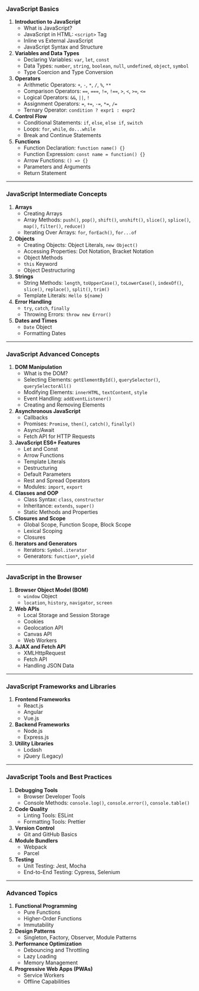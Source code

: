 ### **JavaScript Basics**

1. **Introduction to JavaScript**
   - What is JavaScript?
   - JavaScript in HTML: `<script>` Tag
   - Inline vs External JavaScript
   - JavaScript Syntax and Structure
2. **Variables and Data Types**
   - Declaring Variables: `var`, `let`, `const`
   - Data Types: `number`, `string`, `boolean`, `null`, `undefined`, `object`, `symbol`
   - Type Coercion and Type Conversion
3. **Operators**
   - Arithmetic Operators: `+`, `-`, `*`, `/`, `%`, `**`
   - Comparison Operators: `==`, `===`, `!=`, `!==`, `>`, `<`, `>=`, `<=`
   - Logical Operators: `&&`, `||`, `!`
   - Assignment Operators: `=`, `+=`, `-=`, `*=`, `/=`
   - Ternary Operator: `condition ? expr1 : expr2`
4. **Control Flow**
   - Conditional Statements: `if`, `else`, `else if`, `switch`
   - Loops: `for`, `while`, `do...while`
   - Break and Continue Statements
5. **Functions**
   - Function Declaration: `function name() {}`
   - Function Expression: `const name = function() {}`
   - Arrow Functions: `() => {}`
   - Parameters and Arguments
   - Return Statement

------

### **JavaScript Intermediate Concepts**

1. **Arrays**
   - Creating Arrays
   - Array Methods: `push()`, `pop()`, `shift()`, `unshift()`, `slice()`, `splice()`, `map()`, `filter()`, `reduce()`
   - Iterating Over Arrays: `for`, `forEach()`, `for...of`
2. **Objects**
   - Creating Objects: Object Literals, `new Object()`
   - Accessing Properties: Dot Notation, Bracket Notation
   - Object Methods
   - `this` Keyword
   - Object Destructuring
3. **Strings**
   - String Methods: `length`, `toUpperCase()`, `toLowerCase()`, `indexOf()`, `slice()`, `replace()`, `split()`, `trim()`
   - Template Literals: ``Hello ${name}``
4. **Error Handling**
   - `try`, `catch`, `finally`
   - Throwing Errors: `throw new Error()`
5. **Dates and Times**
   - `Date` Object
   - Formatting Dates

------

### **JavaScript Advanced Concepts**

1. **DOM Manipulation**
   - What is the DOM?
   - Selecting Elements: `getElementById()`, `querySelector()`, `querySelectorAll()`
   - Modifying Elements: `innerHTML`, `textContent`, `style`
   - Event Handling: `addEventListener()`
   - Creating and Removing Elements
2. **Asynchronous JavaScript**
   - Callbacks
   - Promises: `Promise`, `then()`, `catch()`, `finally()`
   - Async/Await
   - Fetch API for HTTP Requests
3. **JavaScript ES6+ Features**
   - Let and Const
   - Arrow Functions
   - Template Literals
   - Destructuring
   - Default Parameters
   - Rest and Spread Operators
   - Modules: `import`, `export`
4. **Classes and OOP**
   - Class Syntax: `class`, `constructor`
   - Inheritance: `extends`, `super()`
   - Static Methods and Properties
5. **Closures and Scope**
   - Global Scope, Function Scope, Block Scope
   - Lexical Scoping
   - Closures
6. **Iterators and Generators**
   - Iterators: `Symbol.iterator`
   - Generators: `function*`, `yield`

------

### **JavaScript in the Browser**

1. **Browser Object Model (BOM)**
   - `window` Object
   - `location`, `history`, `navigator`, `screen`
2. **Web APIs**
   - Local Storage and Session Storage
   - Cookies
   - Geolocation API
   - Canvas API
   - Web Workers
3. **AJAX and Fetch API**
   - XMLHttpRequest
   - Fetch API
   - Handling JSON Data

------

### **JavaScript Frameworks and Libraries**

1. **Frontend Frameworks**
   - React.js
   - Angular
   - Vue.js
2. **Backend Frameworks**
   - Node.js
   - Express.js
3. **Utility Libraries**
   - Lodash
   - jQuery (Legacy)

------

### **JavaScript Tools and Best Practices**

1. **Debugging Tools**
   - Browser Developer Tools
   - Console Methods: `console.log()`, `console.error()`, `console.table()`
2. **Code Quality**
   - Linting Tools: ESLint
   - Formatting Tools: Prettier
3. **Version Control**
   - Git and GitHub Basics
4. **Module Bundlers**
   - Webpack
   - Parcel
5. **Testing**
   - Unit Testing: Jest, Mocha
   - End-to-End Testing: Cypress, Selenium

------

### **Advanced Topics**

1. **Functional Programming**
   - Pure Functions
   - Higher-Order Functions
   - Immutability
2. **Design Patterns**
   - Singleton, Factory, Observer, Module Patterns
3. **Performance Optimization**
   - Debouncing and Throttling
   - Lazy Loading
   - Memory Management
4. **Progressive Web Apps (PWAs)**
   - Service Workers
   - Offline Capabilities